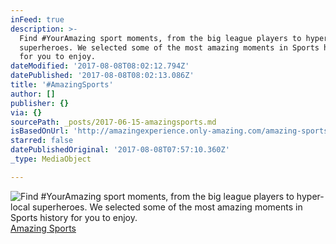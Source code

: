```yaml
---
inFeed: true
description: >-
  Find #YourAmazing sport moments, from the big league players to hyper-local
  superheroes. We selected some of the most amazing moments in Sports history
  for you to enjoy.
dateModified: '2017-08-08T08:02:12.794Z'
datePublished: '2017-08-08T08:02:13.086Z'
title: '#AmazingSports'
author: []
publisher: {}
via: {}
sourcePath: _posts/2017-06-15-amazingsports.md
isBasedOnUrl: 'http://amazingexperience.only-amazing.com/amazing-sports'
starred: false
datePublishedOriginal: '2017-08-08T07:57:10.360Z'
_type: MediaObject

---
```

![Find #YourAmazing sport moments, from the big league players to hyper-local superheroes. We selected some of the most amazing moments in Sports history for you to enjoy.](https://the-grid-user-content.s3-us-west-2.amazonaws.com/b50394c7-ec8b-42b7-95ea-a326f4f8587d.jpg)
[Amazing Sports][0]

[0]: http://amazingexperience.only-amazing.com/amazing-sports/